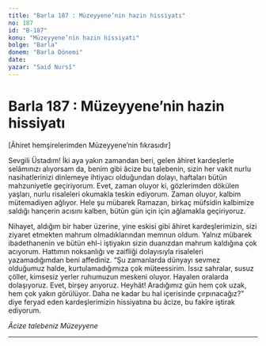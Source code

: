 ```yaml
---
title: "Barla 187 : Müzeyyene’nin hazin hissiyatı"
no: 187
id: "B-187"
konu: "Müzeyyene’nin hazin hissiyatı"
bolge: "Barla"
donem: "Barla Dönemi"
date: 
yazar: "Said Nursî"
---
```


# Barla 187 : Müzeyyene’nin hazin hissiyatı

<p class="takdim">[Âhiret hemşirelerimden Müzeyyene’nin fıkrasıdır]</p>

Sevgili Üstadım! İki aya yakın zamandan beri, gelen âhiret kardeşlerle selâmınızı alıyorsam da, benim gibi âcize bu talebenin, sizin her vakit nurlu nasihatlerinizi dinlemeye ihtiyacı olduğundan dolayı, haftaları bütün mahzuniyetle geçiriyorum. Evet, zaman oluyor ki, gözlerimden dökülen yaşları, nurlu risaleleri okumakla teskin ediyorum. Zaman oluyor, kalbim mütemadiyen ağlıyor. Hele şu mübarek Ramazan, birkaç müfsidin kalbimize saldığı hançerin acısını kalben, bütün gün için için ağlamakla geçiriyoruz.

Nihayet, aldığım bir haber üzerine, yine eskisi gibi âhiret kardeşlerimizin, sizi ziyaret etmekten mahrum olmadıklarından memnun oldum. Yalnız mübarek ibadethanenin ve bütün ehl-i iştiyakın sizin duanızdan mahrum kaldığına çok acıyorum. Hattımın noksanlığı ve zaifliği dolayısıyla risaleleri yazamadığımdan beni affediniz. “Şu zamanlarda dünyayı sevmez olduğumuz halde, kurtulamadığımıza çok müteessirim. Issız sahralar, susuz çöller, kimsesiz yerler ruhumuzun meskeni oluyor. Hayalen oralarda dolaşıyoruz. Evet, birşey arıyoruz. Heyhât! Aradığımız gün hem çok uzak, hem çok yakın görülüyor. Daha ne kadar bu hal içerisinde çırpınacağız?” diye feryad eden kardeşlerimizin hissiyatına bu âcize, bu fakîre iştirak ediyorum.

*Âcize talebeniz*
*Müzeyyene*

***
